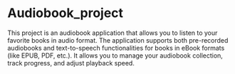 # Audiobook_project
This project is an audiobook application that allows you to listen to your favorite books in audio format. The application supports both pre-recorded audiobooks and text-to-speech functionalities for books in eBook formats (like EPUB, PDF, etc.). It allows you to manage your audiobook collection, track progress, and adjust playback speed.
